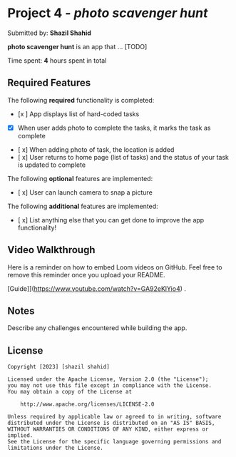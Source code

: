 # Project 4 - *photo scavenger hunt*

Submitted by: **Shazil Shahid**

**photo scavenger hunt** is an app that ... [TODO] 

Time spent: **4** hours spent in total

## Required Features

The following **required** functionality is completed:

- [x ] App displays list of hard-coded tasks
- [x] When user adds photo to complete the tasks, it marks the task as complete
- [ x] When adding photo of task, the location is added
- [ x] User returns to home page (list of tasks) and the status of your task is updated to complete
 
The following **optional** features are implemented:

- [ x] User can launch camera to snap a picture	

The following **additional** features are implemented:

- [ x] List anything else that you can get done to improve the app functionality!

## Video Walkthrough

Here is a reminder on how to embed Loom videos on GitHub. Feel free to remove this reminder once you upload your README. 

[Guide]](https://www.youtube.com/watch?v=GA92eKlYio4) .

## Notes

Describe any challenges encountered while building the app.

## License

    Copyright [2023] [shazil shahid]

    Licensed under the Apache License, Version 2.0 (the "License");
    you may not use this file except in compliance with the License.
    You may obtain a copy of the License at

        http://www.apache.org/licenses/LICENSE-2.0

    Unless required by applicable law or agreed to in writing, software
    distributed under the License is distributed on an "AS IS" BASIS,
    WITHOUT WARRANTIES OR CONDITIONS OF ANY KIND, either express or implied.
    See the License for the specific language governing permissions and
    limitations under the License.
